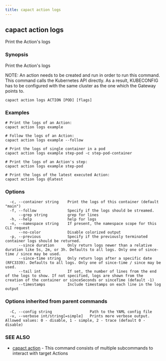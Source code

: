 ```yaml
---
title: capact action logs
---
```


## capact action logs

Print the Action's logs

### Synopsis

Print the Action's logs

NOTE:   An action needs to be created and run in order to run this command.
        This command calls the Kubernetes API directly. As a result, KUBECONFIG has to be configured
        with the same cluster as the one which the Gateway points to.

```
capact action logs ACTION [POD] [flags]
```

### Examples

```
# Print the logs of an Action:
capact action logs example

# Follow the logs of an Action:
capact action logs example --follow

# Print the logs of single container in a pod
capact action logs example step-pod -c step-pod-container

# Print the logs of an Action's step:
capact action logs example step-pod

# Print the logs of the latest executed Action:
capact action logs @latest

```

### Options

```
  -c, --container string    Print the logs of this container (default "main")
  -f, --follow              Specify if the logs should be streamed.
      --grep string         grep for lines
  -h, --help                help for logs
  -n, --namespace string    If present, the namespace scope for this CLI request
      --no-color            Disable colorized output
  -p, --previous            Specify if the previously terminated container logs should be returned.
      --since duration      Only return logs newer than a relative duration like 5s, 2m, or 3h. Defaults to all logs. Only one of since-time / since may be used.
      --since-time string   Only return logs after a specific date (RFC3339). Defaults to all logs. Only one of since-time / since may be used.
      --tail int            If set, the number of lines from the end of the logs to show. If not specified, logs are shown from the creation of the container or sinceSeconds or sinceTime (default -1)
      --timestamps          Include timestamps on each line in the log output
```

### Options inherited from parent commands

```
  -C, --config string                 Path to the YAML config file
  -v, --verbose int/string[=simple]   Prints more verbose output. Allowed values: 0 - disable, 1 - simple, 2 - trace (default 0 - disable)
```

### SEE ALSO

* [capact action](capact_action.md)	 - This command consists of multiple subcommands to interact with target Actions

